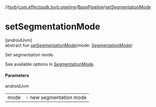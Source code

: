 //[tsvb](../../../index.md)/[com.effectssdk.tsvb.pipeline](../index.md)/[BasePipeline](index.md)/[setSegmentationMode](set-segmentation-mode.md)

# setSegmentationMode

[androidJvm]\
abstract fun [setSegmentationMode](set-segmentation-mode.md)(mode: [SegmentationMode](../-segmentation-mode/index.md))

Set segmentation mode.

See available options in [SegmentationMode](../-segmentation-mode/index.md).

#### Parameters

androidJvm

| | |
|---|---|
| mode | -     new segmentation mode |
